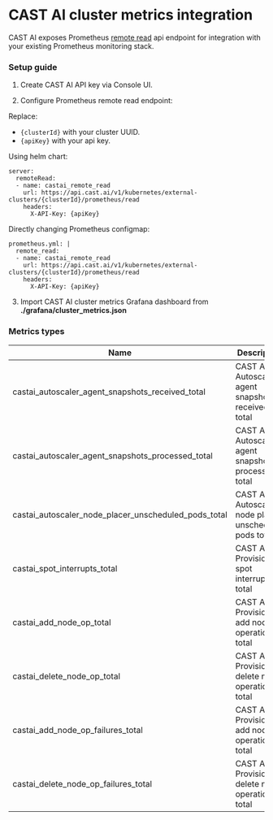 # CAST AI cluster metrics integration

CAST AI exposes Prometheus [remote read](https://prometheus.io/docs/prometheus/latest/configuration/configuration/#remote_read) api endpoint for integration with your existing Prometheus monitoring stack.

### Setup guide

1. Create CAST AI API key via Console UI.

2. Configure Prometheus remote read endpoint:

Replace:
* `{clusterId}` with your cluster UUID.
* `{apiKey}` with your api key.

Using helm chart:
```
server:
  remoteRead:
  - name: castai_remote_read
    url: https://api.cast.ai/v1/kubernetes/external-clusters/{clusterId}/prometheus/read
    headers:
      X-API-Key: {apiKey}
```

Directly changing Prometheus configmap:
```
prometheus.yml: |
  remote_read:
  - name: castai_remote_read
    url: https://api.cast.ai/v1/kubernetes/external-clusters/{clusterId}/prometheus/read
    headers:
      X-API-Key: {apiKey}
```
3. Import CAST AI cluster metrics Grafana dashboard from **./grafana/cluster_metrics.json**


### Metrics types

Name  | Description
------------- | -------------
castai_autoscaler_agent_snapshots_received_total  | CAST AI Autoscaler agent snapshots received total 
castai_autoscaler_agent_snapshots_processed_total  | CAST AI Autoscaler agent snapshots processed total
castai_autoscaler_node_placer_unscheduled_pods_total | CAST AI Autoscaler node placer unscheduled pods total
castai_spot_interrupts_total | CAST AI Provisioner spot interrupts total
castai_add_node_op_total | CAST AI Provisioner add node operations total
castai_delete_node_op_total | CAST AI Provisioner delete node operations total
castai_add_node_op_failures_total | CAST AI Provisioner add node operations total
castai_delete_node_op_failures_total | CAST AI Provisioner delete node operations total

